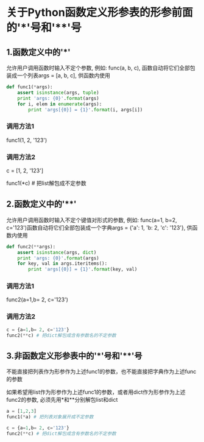 # 关于Python函数定义形参表的形参前面的'\*'号和'\*\*'号

## 1.函数定义中的'\*'

允许用户调用函数时输入不定个参数, 例如: func\(a, b, c\), 函数自动将它们全部包装成一个列表args = \[a, b, c\], 供函数内使用

```python
def func1(*args):
    assert isinstance(args, tuple)
    print 'args: {0}'.format(args)
    for i, elem in enumerate(args):
        print 'args[{0}] = {1}'.format(i, args[i])
```

### 调用方法1

func1\(1, 2, '123'\)

### 调用方法2

c = \[1, 2, '123'\]

func1\(\*c\) \# 把list解包成不定参数

## 2.函数定义中的'\*\*'

允许用户调用函数时输入不定个键值对形式的参数, 例如: func\(a=1, b=2, c='123'\)函数自动将它们全部包装成一个字典args = {'a': 1, 'b: 2, 'c': '123'}, 供函数内使用

```python
def func2(**args):
    assert isinstance(args, dict)
    print 'args: {0}'.format(args)
    for key, val in args.iteritems():
        print 'args[{0}] = {1}'.format(key, val)
```

### 调用方法1

func2\(a=1,b= 2, c='123'\)

### 调用方法2

```python
c = {a=1,b= 2, c='123'}
func2(**c) # 把dict解包成含有参数名的不定参数
```

## 3.非函数定义形参表中的'\*'号和'\*\*'号

不能直接把列表作为形参作为上述func1的参数，也不能直接把字典作为上述func的参数

如果希望用list作为形参作为上述func1的参数，或者用dict作为形参作为上述func2的参数, 必须先用\*和\*\*分别解包list和dict

```python
a = [1,2,3]
func1(*a) # 把列表对象展开成不定参数

c = {a=1,b= 2, c='123'}
func2(**c) # 把dict解包成含有参数名的不定参数
```



